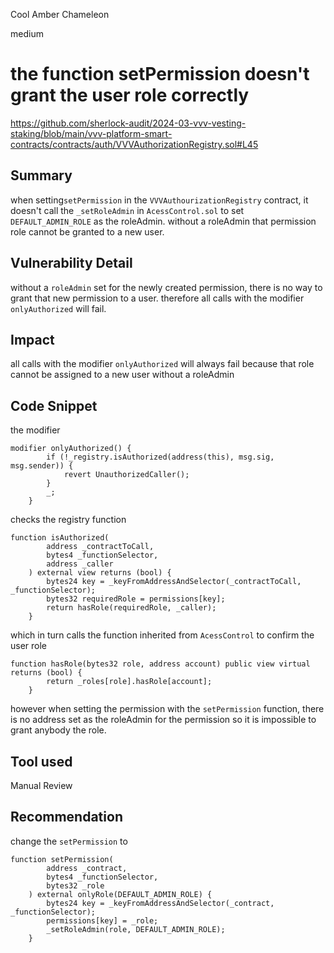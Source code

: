 Cool Amber Chameleon

medium

# the function setPermission doesn't grant the user role correctly

https://github.com/sherlock-audit/2024-03-vvv-vesting-staking/blob/main/vvv-platform-smart-contracts/contracts/auth/VVVAuthorizationRegistry.sol#L45
## Summary
when setting`setPermission` in the `VVVAuthourizationRegistry` contract, it doesn't call the `_setRoleAdmin` in `AcessControl.sol` to set `DEFAULT_ADMIN_ROLE` as the roleAdmin. without a roleAdmin that permission role cannot be granted to a new user.

## Vulnerability Detail

without a `roleAdmin` set for the newly created permission, there is no way to grant that new permission to a user.
therefore all calls with the modifier `onlyAuthorized` will fail.

## Impact
all calls with the modifier `onlyAuthorized` will always fail because that role cannot be assigned to a new user without a roleAdmin

## Code Snippet

the modifier
```solidity
modifier onlyAuthorized() {
        if (!_registry.isAuthorized(address(this), msg.sig, msg.sender)) {
            revert UnauthorizedCaller();
        }
        _;
    }
```
checks the registry function
```solidity
function isAuthorized(
        address _contractToCall,
        bytes4 _functionSelector,
        address _caller
    ) external view returns (bool) {
        bytes24 key = _keyFromAddressAndSelector(_contractToCall, _functionSelector);
        bytes32 requiredRole = permissions[key];
        return hasRole(requiredRole, _caller);
    }
```
which in turn calls the function inherited from `AcessControl` to confirm the user role
```solidity
function hasRole(bytes32 role, address account) public view virtual returns (bool) {
        return _roles[role].hasRole[account];
    }
```
however when setting the permission with the `setPermission` function, there is no address set as the roleAdmin for the permission so it is impossible to grant anybody the role.

## Tool used
Manual Review

## Recommendation
change the `setPermission` to
```solidity
function setPermission(
        address _contract,
        bytes4 _functionSelector,
        bytes32 _role
    ) external onlyRole(DEFAULT_ADMIN_ROLE) {
        bytes24 key = _keyFromAddressAndSelector(_contract, _functionSelector);
        permissions[key] = _role;
        _setRoleAdmin(role, DEFAULT_ADMIN_ROLE);
    }
```
